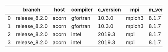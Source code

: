 |    | branch        | host   | compiler   | c_version   | mpi    | m_version   | o_g   | os    | build   |   u_pass |   u_fail |   s_pass |   s_fail |   e_pass |   e_fail |   nuopc_pass |   nuopc_fail | artifacts_hash                                                                                             | modified            |
|----|---------------|--------|------------|-------------|--------|-------------|-------|-------|---------|----------|----------|----------|----------|----------|----------|--------------|--------------|------------------------------------------------------------------------------------------------------------|---------------------|
|  0 | release_8.2.0 | acorn  | gfortran   | 10.3.0      | mpich3 | 8.1.7       | O     | Linux | Pass    |     8926 |        0 |       49 |        0 |       80 |        0 |           50 |            0 | [artifacts](https://github.com/esmf-org/esmf-test-artifacts/tree/18986ed03f86e8b2ca403368537a8e1766f3189a) | 03/01/2022_23:11:54 |
|  1 | release_8.2.0 | acorn  | gfortran   | 10.3.0      | mpich3 | 8.1.7       | g     | Linux | Pass    |     8926 |        0 |       49 |        0 |       80 |        0 |           50 |            0 | [artifacts](https://github.com/esmf-org/esmf-test-artifacts/tree/818ce84f5700bbe7321693e09f730e07973b97f2) | 03/01/2022_23:11:54 |
|  2 | release_8.2.0 | acorn  | intel      | 2019.3      | mpi    | 8.1.7       | O     | Linux | Pass    |     8926 |        0 |       49 |        0 |       80 |        0 |           50 |            0 | [artifacts](https://github.com/esmf-org/esmf-test-artifacts/tree/4c92a3426d458a306f422f77640b0e28b2b5ba44) | 03/01/2022_23:11:54 |
|  3 | release_8.2.0 | acorn  | intel      | 2019.3      | mpi    | 8.1.7       | g     | Linux | Pass    |     8926 |        0 |       49 |        0 |       80 |        0 |           50 |            0 | [artifacts](https://github.com/esmf-org/esmf-test-artifacts/tree/0aca6bd6d4b0131e49b4ccf3298e6613cf7850d8) | 03/01/2022_23:11:54 |